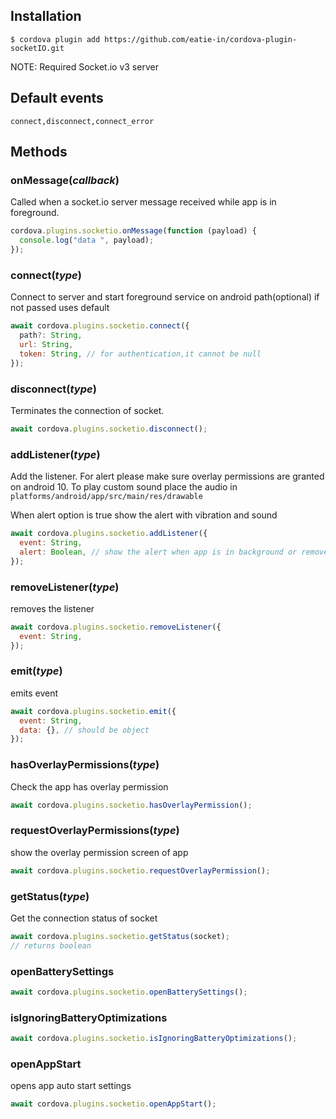 ## Installation

    $ cordova plugin add https://github.com/eatie-in/cordova-plugin-socketIO.git

NOTE: Required Socket.io v3 server

## Default events

```
connect,disconnect,connect_error
```

## Methods

### onMessage(_callback_)

Called when a socket.io server message received while app is in foreground.

```js
cordova.plugins.socketio.onMessage(function (payload) {
  console.log("data ", payload);
});
```

### connect(_type_)

Connect to server and start foreground service on android
path(optional) if not passed uses default

```js
await cordova.plugins.socketio.connect({
  path?: String,
  url: String,
  token: String, // for authentication,it cannot be null
});
```

### disconnect(_type_)

Terminates the connection of socket.

```js
await cordova.plugins.socketio.disconnect();
```


### addListener(_type_)

Add the listener. For alert please make sure overlay permissions are granted on android 10. To play custom sound place the audio in `platforms/android/app/src/main/res/drawable`

When alert option is true show the alert with vibration and sound

```js
await cordova.plugins.socketio.addListener({
  event: String,
  alert: Boolean, // show the alert when app is in background or removed from recent apps or in foreground
});
```

### removeListener(_type_)

removes the listener

```js
await cordova.plugins.socketio.removeListener({
  event: String,
});
```

### emit(_type_)

emits event

```js
await cordova.plugins.socketio.emit({
  event: String,
  data: {}, // should be object
});
```

### hasOverlayPermissions(_type_)

Check the app has overlay permission

```js
await cordova.plugins.socketio.hasOverlayPermission();
```

### requestOverlayPermissions(_type_)

show the overlay permission screen of app

```js
await cordova.plugins.socketio.requestOverlayPermission();
```

### getStatus(_type_)

Get the connection status of socket

```js
await cordova.plugins.socketio.getStatus(socket);
// returns boolean
```

### openBatterySettings
```js
await cordova.plugins.socketio.openBatterySettings();
```


### isIgnoringBatteryOptimizations
```js
await cordova.plugins.socketio.isIgnoringBatteryOptimizations();
```
### openAppStart
opens app auto start settings
```js
await cordova.plugins.socketio.openAppStart();
```

